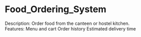 # Food_Ordering_System
Description: Order food from the canteen or hostel kitchen.  
Features:   Menu and cart   Order history   Estimated delivery time 
